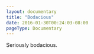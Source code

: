 ```yaml
---
layout: documentary
title: "Bodacious"
date: 2016-01-30T00:24:03-08:00
pageType: Documentary
---
```


Seriously bodacious.